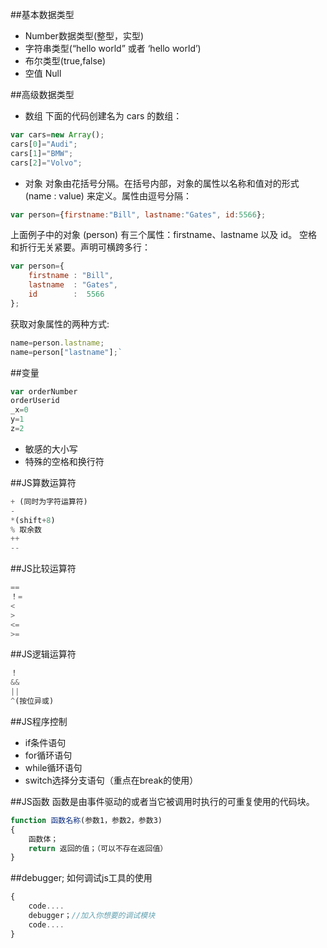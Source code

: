 ##基本数据类型
* Number数据类型(整型，实型)
* 字符串类型(“hello world” 或者 ‘hello world’)
* 布尔类型(true,false)
* 空值 Null


##高级数据类型
* 数组
下面的代码创建名为 cars 的数组：
```javascript
var cars=new Array();
cars[0]="Audi";
cars[1]="BMW";
cars[2]="Volvo";
```

* 对象
对象由花括号分隔。在括号内部，对象的属性以名称和值对的形式 (name : value) 来定义。属性由逗号分隔：
```javascript
var person={firstname:"Bill", lastname:"Gates", id:5566};
```
上面例子中的对象 (person) 有三个属性：firstname、lastname 以及 id。
空格和折行无关紧要。声明可横跨多行：<br>
```javascript
var person={
	firstname : "Bill",
	lastname  : "Gates",
	id        :  5566
};
```
获取对象属性的两种方式:
```javascript
name=person.lastname;
name=person["lastname"];`
```
##变量
```javascript
var orderNumber  
orderUserid  
_x=0  
y=1 
z=2
```
* 敏感的大小写
* 特殊的空格和换行符

##JS算数运算符
```javascript
+ (同时为字符运算符)
-
*(shift+8)
% 取余数
++
--
```

##JS比较运算符
```javascript
==
！=
<
>
<=
>=
```

##JS逻辑运算符
```javascript
！
&&
||
^(按位异或) 
```

##JS程序控制

* if条件语句
* for循环语句
* while循环语句
* switch选择分支语句（重点在break的使用）


##JS函数
函数是由事件驱动的或者当它被调用时执行的可重复使用的代码块。
```javascript
function 函数名称(参数1，参数2，参数3)
{
	函数体；
	return 返回的值；（可以不存在返回值）
}
```

##debugger;
如何调试js工具的使用
```javascript
{
	code....
	debugger；//加入你想要的调试模块
	code....
}
```

